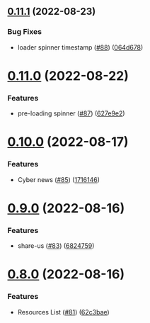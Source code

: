 ## [0.11.1](https://github.com/thecyberworld/thecyberhub.org/compare/v0.11.0...v0.11.1) (2022-08-23)


### Bug Fixes

* loader spinner timestamp ([#88](https://github.com/thecyberworld/thecyberhub.org/issues/88)) ([064d678](https://github.com/thecyberworld/thecyberhub.org/commit/064d678a74bfdf2af244630f09b809a7cce9a849))



# [0.11.0](https://github.com/thecyberworld/thecyberhub.org/compare/v0.10.0...v0.11.0) (2022-08-22)


### Features

* pre-loading spinner ([#87](https://github.com/thecyberworld/thecyberhub.org/issues/87)) ([627e9e2](https://github.com/thecyberworld/thecyberhub.org/commit/627e9e2601c8f809a0c78a09315e8125338f0d49))



# [0.10.0](https://github.com/thecyberworld/thecyberhub.org/compare/v0.9.0...v0.10.0) (2022-08-17)


### Features

* Cyber news ([#85](https://github.com/thecyberworld/thecyberhub.org/issues/85)) ([1716146](https://github.com/thecyberworld/thecyberhub.org/commit/1716146b5bed7e1ae88f14ddcf16b4f439c58af3))



# [0.9.0](https://github.com/thecyberworld/thecyberhub.org/compare/v0.8.0...v0.9.0) (2022-08-16)


### Features

* share-us ([#83](https://github.com/thecyberworld/thecyberhub.org/issues/83)) ([6824759](https://github.com/thecyberworld/thecyberhub.org/commit/6824759bdca612033793cd26b57bc8ee74055609))



# [0.8.0](https://github.com/thecyberworld/thecyberhub.org/compare/v0.7.0...v0.8.0) (2022-08-16)


### Features

* Resources List ([#81](https://github.com/thecyberworld/thecyberhub.org/issues/81)) ([62c3bae](https://github.com/thecyberworld/thecyberhub.org/commit/62c3baec14b29c24e63135631b15f6854f33502c))



